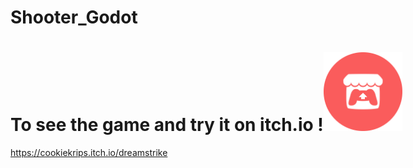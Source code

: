 # Shooter_Godot

<h1 style="width:500%;">To see the game and try it on itch.io !<img style="width:5%;"  src="./svgviewer-output (1).svg" alt="" /></h1>

https://cookiekrips.itch.io/dreamstrike

